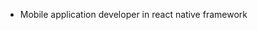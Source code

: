 - Mobile application developer in react native framework 

<!---
ehdaaomara/ehdaaomara is a ✨ special ✨ repository because its `README.md` (this file) appears on your GitHub profile.
You can click the Preview link to take a look at your changes.
--->
